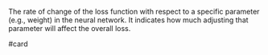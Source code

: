 The rate of change of the loss function with respect to a specific parameter (e.g., weight) in the neural network. It indicates how much adjusting that parameter will affect the overall loss.

#card 
